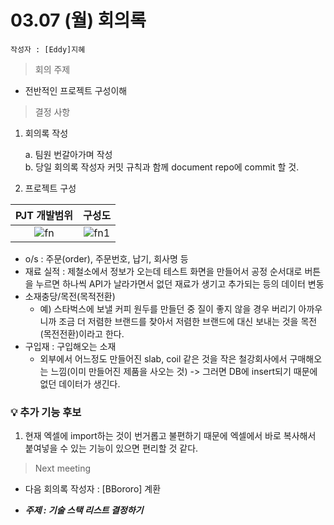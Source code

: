 # 03.07 (월) 회의록

    작성자 : [Eddy]지혜

> 회의 주제

- 전반적인 프로젝트 구성이해

> 결정 사항

1. 회의록 작성

   a. 팀원 번갈아가며 작성  
   b. 당일 회의록 작성자 커밋 규칙과 함께 document repo에 commit 할 것.

2. 프로젝트 구성

|PJT 개발범위   |구성도|
|:---:|:---:|
|![fn](https://user-images.githubusercontent.com/66767038/157197468-87a8e865-2fc1-4be3-8ef2-9745d4c545c3.PNG)|![fn1](https://user-images.githubusercontent.com/66767038/157197471-fbc7b844-53e5-4a31-8d86-b1e1bd506f57.PNG)|

+ o/s : 주문(order), 주문번호, 납기, 회사명 등
+ 재료 실적 : 제철소에서 정보가 오는데 테스트 화면을 만들어서 공정 순서대로 버튼을 누르면 하나씩 API가 날라가면서 없던 재료가 생기고 추가되는 등의 데이터 변동
+ 소재충당/목전(목적전환) 
   + 예) 스타벅스에 보낼 커피 원두를 만들던 중 질이 좋지 않을 경우 버리기 아까우니까 조금 더 저렴한 브랜드를 찾아서 저렴한 브랜드에 대신 보내는 것을 목전(목전전환)이라고 한다.
+ 구입재 : 구입해오는 소재
   + 외부에서 어느정도 만들어진 slab, coil 같은 것을 작은 철강회사에서 구매해오는 느낌(이미 만들어진 제품을 사오는 것)
   -> 그러면 DB에 insert되기 때문에 없던 데이터가 생긴다.
### 💡 추가 기능 후보
   1. 현재 엑셀에 import하는 것이 번거롭고 불편하기 때문에 엑셀에서 바로 복사해서 붙여넣을 수 있는 기능이 있으면 편리할 것 같다.


> Next meeting

- 다음 회의록 작성자 : [BBororo] 계환

- **_주제 : 기술 스택 리스트 결정하기_**